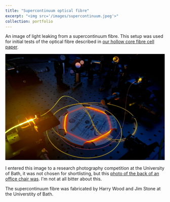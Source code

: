 ```yaml
---
title: "Supercontinuum optical fibre"
excerpt: "<img src='/images/supercontinuum.jpeg'>"
collection: portfolio
---
```


An image of light leaking from a supercontinuum fibre. This setup was used for
initial tests of the optical fibre described in
[our hollow core fibre cell paper](/publication/2024-06-03-hcf-cell).

![image info](/images/supercontinuum.jpeg)


I entered this image to a research photography competition at the University of
Bath, it was not chosen for shortlisting, but this [photo of the back of an
office chair was](https://www.flickr.com/photos/uniofbath/52990710089/in/album-72177720309214832). I'm not at all bitter about this.

The supercontinuum fibre was fabricated by Harry Wood and Jim Stone at the
Universtity of Bath.
